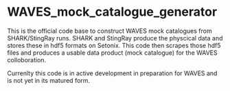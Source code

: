 # WAVES_mock_catalogue_generator
This is the official code base to construct WAVES mock catalogues from SHARK/StingRay runs. SHARK and StingRay produce the physcical data and stores these in hdf5 formats on Setonix. This code then scrapes those hdf5 files and produces a usable data product (mock catalogue) for the WAVES colloboration. 

Currenlty this code is in active development in preparation for WAVES and is not yet in its matured form.
